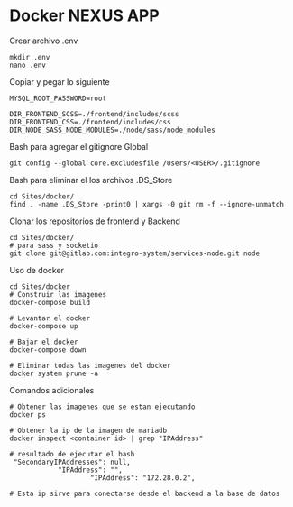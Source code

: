 # Docker NEXUS APP

Crear archivo .env
```
mkdir .env
nano .env
```
Copiar y pegar lo siguiente
```
MYSQL_ROOT_PASSWORD=root

DIR_FRONTEND_SCSS=./frontend/includes/scss
DIR_FRONTEND_CSS=./frontend/includes/css
DIR_NODE_SASS_NODE_MODULES=./node/sass/node_modules
```

Bash para agregar el gitignore Global
```
git config --global core.excludesfile /Users/<USER>/.gitignore
```

Bash para eliminar el los archivos .DS_Store
```
cd Sites/docker/
find . -name .DS_Store -print0 | xargs -0 git rm -f --ignore-unmatch
```

Clonar los repositorios de frontend y Backend
```
cd Sites/docker/
# para sass y socketio
git clone git@gitlab.com:integro-system/services-node.git node
```

Uso de docker
```
cd Sites/docker
# Construir las imagenes
docker-compose build

# Levantar el docker
docker-compose up

# Bajar el docker
docker-compose down

# Eliminar todas las imagenes del docker
docker system prune -a
```


Comandos adicionales
```
# Obtener las imagenes que se estan ejecutando
docker ps

# Obtener la ip de la imagen de mariadb
docker inspect <container id> | grep "IPAddress"

# resultado de ejecutar el bash
 "SecondaryIPAddresses": null,
            "IPAddress": "",
                    "IPAddress": "172.28.0.2",

# Esta ip sirve para conectarse desde el backend a la base de datos
```
